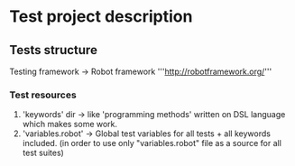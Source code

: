 # Test project description

## Tests structure
Testing framework -> Robot framework '''http://robotframework.org/'''

### Test resources
1. 'keywords' dir -> like 'programming methods' written on DSL language which makes some work.
2. 'variables.robot' -> Global test variables for all tests + all keywords included.
(in order to use only "variables.robot" file as a source for all test suites)
